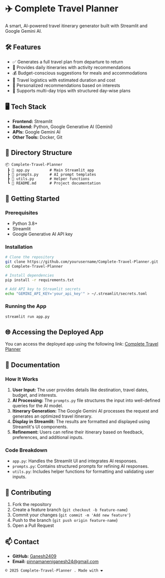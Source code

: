 # ✈️ Complete Travel Planner

A smart, AI-powered travel itinerary generator built with Streamlit and Google Gemini AI.

## 🛠️ Features
- ✅ Generates a full travel plan from departure to return
- 🏨 Provides daily itineraries with activity recommendations
- 💰 Budget-conscious suggestions for meals and accommodations
- 🛫 Travel logistics with estimated duration and cost
- 🎯 Personalized recommendations based on interests
- 📅 Supports multi-day trips with structured day-wise plans

## 🖥️ Tech Stack
- **Frontend:** Streamlit
- **Backend:** Python, Google Generative AI (Gemini)
- **APIs:** Google Gemini AI
- **Other Tools:** Docker, Git

## 📁 Directory Structure
```
📦 Complete-Travel-Planner
 ┣ 📜 app.py         # Main Streamlit app
 ┣ 📜 prompts.py     # AI prompt templates
 ┣ 📜 utils.py       # Helper functions
 ┗ 📜 README.md      # Project documentation
```

## 🚀 Getting Started

### Prerequisites
- Python 3.8+
- Streamlit
- Google Generative AI API key

### Installation
```bash
# Clone the repository
git clone https://github.com/yourusername/Complete-Travel-Planner.git
cd Complete-Travel-Planner

# Install dependencies
pip install -r requirements.txt

# Add API key to Streamlit secrets
echo "GEMINI_API_KEY='your_api_key'" > ~/.streamlit/secrets.toml
```

### Running the App
```bash
streamlit run app.py
```

## 🌐 Accessing the Deployed App
You can access the deployed app using the following link:
[Complete Travel Planner](https://complete-travel-planner-gemini.streamlit.app/)

## 📖 Documentation

### How It Works
1. **User Input:** The user provides details like destination, travel dates, budget, and interests.
2. **AI Processing:** The `prompts.py` file structures the input into well-defined queries for the AI model.
3. **Itinerary Generation:** The Google Gemini AI processes the request and generates an optimized travel itinerary.
4. **Display in Streamlit:** The results are formatted and displayed using Streamlit's UI components.
5. **Refinement:** Users can refine their itinerary based on feedback, preferences, and additional inputs.

### Code Breakdown
- `app.py`: Handles the Streamlit UI and integrates AI responses.
- `prompts.py`: Contains structured prompts for refining AI responses.
- `utils.py`: Includes helper functions for formatting and validating user inputs.

## 🤝 Contributing
1. Fork the repository
2. Create a feature branch (`git checkout -b feature-name`)
3. Commit your changes (`git commit -m 'Add new feature'`)
4. Push to the branch (`git push origin feature-name`)
5. Open a Pull Request

## 📫 Contact
- **GitHub:** [Ganesh2409](https://github.com/Ganesh2409)
- **Email:** pinnamaneniganesh24@gmail.com
 ```
© 2025 Complete-Travel-Planner . Made with ❤️
```

```
